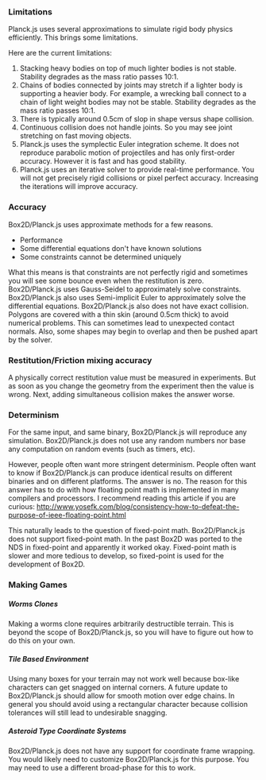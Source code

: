 ### Limitations
Planck.js uses several approximations to simulate rigid body physics
efficiently. This brings some limitations.

Here are the current limitations:
1. Stacking heavy bodies on top of much lighter bodies is not stable. Stability degrades as the mass ratio passes 10:1.
2. Chains of bodies connected by joints may stretch if a lighter body is supporting a heavier body. For example, a wrecking ball connect to a chain of light weight bodies may not be stable. Stability degrades as the mass ratio passes 10:1.
3. There is typically around 0.5cm of slop in shape versus shape collision.
4. Continuous collision does not handle joints. So you may see joint stretching on fast moving objects.
5. Planck.js uses the symplectic Euler integration scheme. It does not reproduce parabolic motion of projectiles and has only first-order accuracy. However it is fast and has good stability.
6. Planck.js uses an iterative solver to provide real-time performance. You will not get precisely rigid collisions or pixel perfect accuracy. Increasing the iterations will improve accuracy.

### Accuracy

Box2D/Planck.js uses approximate methods for a few reasons.

* Performance
* Some differential equations don't have known solutions
* Some constraints cannot be determined uniquely

What this means is that constraints are not perfectly rigid and sometimes you will see some bounce even when the restitution is zero.
Box2D/Planck.js uses Gauss-Seidel to approximately solve constraints.
Box2D/Planck.js also uses Semi-implicit Euler to approximately solve the differential equations.
Box2D/Planck.js also does not have exact collision. Polygons are covered with a thin skin (around 0.5cm thick) to avoid numerical problems. This can sometimes lead to unexpected contact normals. Also, some shapes may begin to overlap and then be pushed apart by the solver.


### Restitution/Friction mixing accuracy

A physically correct restitution value must be measured in experiments.
But as soon as you change the geometry from the experiment then the value is wrong.
Next, adding simultaneous collision makes the answer worse.

### Determinism

For the same input, and same binary, Box2D/Planck.js will reproduce any simulation.
Box2D/Planck.js does not use any random numbers nor base any computation on random events (such as timers, etc).

However, people often want more stringent determinism.
People often want to know if Box2D/Planck.js can produce identical results on different binaries and on different platforms. The answer is no. The reason for this answer has to do with how floating point math is implemented in many compilers and processors. I recommend reading this article if you are curious: http://www.yosefk.com/blog/consistency-how-to-defeat-the-purpose-of-ieee-floating-point.html

This naturally leads to the question of fixed-point math.
Box2D/Planck.js does not support fixed-point math.
In the past Box2D was ported to the NDS in fixed-point and apparently it worked okay.
Fixed-point math is slower and more tedious to develop, so fixed-point is used for the development of Box2D.

### Making Games

##### Worms Clones

Making a worms clone requires arbitrarily destructible terrain.
This is beyond the scope of Box2D/Planck.js, so you will have to figure out how to do this on your own.

##### Tile Based Environment

Using many boxes for your terrain may not work well because box-like characters can get snagged on internal corners.
A future update to Box2D/Planck.js should allow for smooth motion over edge chains.
In general you should avoid using a rectangular character because collision tolerances will still lead to undesirable snagging.

##### Asteroid Type Coordinate Systems

Box2D/Planck.js does not have any support for coordinate frame wrapping.
You would likely need to customize Box2D/Planck.js for this purpose.
You may need to use a different broad-phase for this to work.
